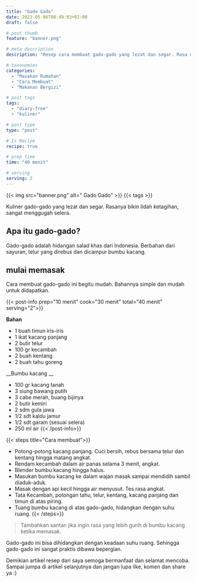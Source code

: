```yaml
---
title: "Gado Gado"
date: 2021-05-06T08:49:03+02:00
draft: false

# post thumb
feature: "banner.png"

# meta description
description: "Resep cara membuat gado-gado yang lezat dan segar. Rasa dari gado-gado ini membuat lidah ketagihan."

# taxonomies
categories:
  - "Masakan Rumahan"
  - "Cara Membuat"
  - "Makanan Bergizi"

# post tags
tags:
  - "diary-free"
  - "kuliner"

# post type
type: "post"

# Is Recipe
recipe: true

# prep time
time: "40 menit"

# serving
serving: 2
---
```


{{< img src="banner.png" alt=" Gado Gado" >}}
{{< tags >}}

Kuliner gado-gado yang lezat dan segar. Rasanya bikin lidah ketagihan, sangat menggugah selera.

## Apa itu gado-gado?

Gado-gado adalah hidangan salad khas dari Indonesia. Berbahan dari sayuran, telur yang direbus dan dicampur bumbu kacang.

## mulai memasak

Cara membuat gado-gado ini begitu mudah. Bahannya simple dan mudah untuk didapatkan.

{{< post-info prep="10 menit" cook="30 menit" total="40 menit" serving="2">}}

__Bahan__

-   1 buah timun iris-iris
-   1 ikat kacang panjang
-   2 butir telur
-   100 gr kecambah
-   2 buah kentang
-   2 buah tahu goreng

__Bumbu kacang __

-   100 gr kacang tanah
-   3 siung bawang putih
-   3 cabe merah, buang bijinya
-   2 butir kemiri
-   2 sdm gula jawa
-   1/2 sdt kaldu jamur
-   1/2 sdt garam (sesuai selera)
-   250 ml air
{{< /post-info>}}

{{< steps title="Cara membuat">}}
- Potong-potong kacang panjang. Cuci bersih, rebus bersama telur dan kentang hingga matang angkat.
- Rendam kecambah dalam air panas selama 3 menit, angkat.
- Blender bumbu kacang hingga halus.
- Masukan bumbu kacang ke dalam wajan masak sampai mendidih sambil diaduk-aduk.
- Masak dengan api kecil hingga air menyusut. Tes rasa angkat.
- Tata Kecambah, potongan tahu, telur, kentang, kacang panjang dan timun di atas piring.
- Tuang bumbu kacang di atas gado-gado, hidangkan dengan suhu ruang.
{{< /steps>}}

> Tambahkan santan jika ingin rasa yang lebih gurih di bumbu kacang ketika memasak.

Gado-gado ini bisa dihidangkan dengan keadaan suhu ruang. Sehingga gado-gado ini sangat praktis dibawa bepergian.

Demikian artikel resep dari saya semoga bermanfaat dan selamat mencoba. Sampai jumpa di artikel selanjutnya dan jangan lupa like, komen dan share ya :)